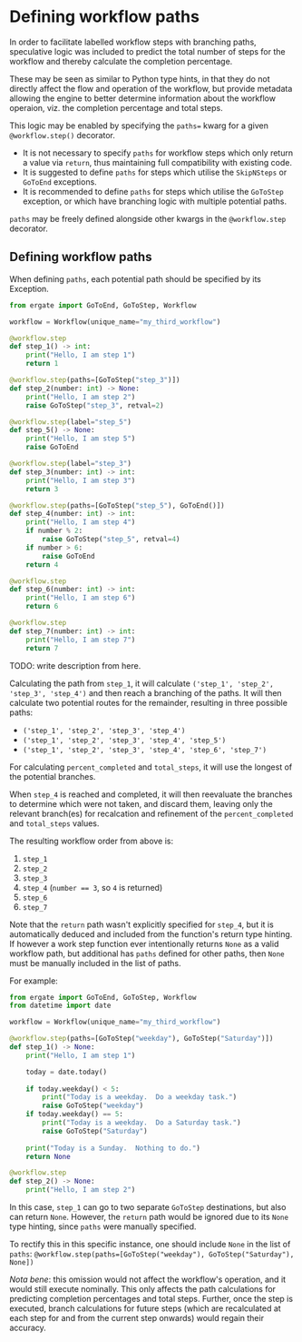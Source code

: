 # Defining workflow paths

In order to facilitate labelled workflow steps with branching paths, speculative logic was included to predict the total
number of steps for the workflow and thereby calculate the completion percentage.

These may be seen as similar to Python type hints, in that they do not directly affect the flow and operation of the 
workflow, but provide metadata allowing the engine to better determine information about the workflow operaion, viz. the
completion percentage and total steps.

This logic may be enabled by specifying the `paths=` kwarg for a given `@workflow.step()` decorator.

* It is not necessary to specify `paths` for workflow steps which only return a value via `return`, thus maintaining full compatibility with existing code.
* It is suggested to define `paths` for steps which utilise the `SkipNSteps` or `GoToEnd` exceptions. 
* It is recommended to define `paths` for steps which utilise the `GoToStep` exception, or which have branching logic with multiple potential paths.

`paths` may be freely defined alongside other kwargs in the `@workflow.step` decorator.

## Defining workflow paths
When defining `paths`, each potential path should be specified by its Exception.


```py title="workflow_with_paths.py"
from ergate import GoToEnd, GoToStep, Workflow

workflow = Workflow(unique_name="my_third_workflow")

@workflow.step
def step_1() -> int:
    print("Hello, I am step 1")
    return 1

@workflow.step(paths=[GoToStep("step_3")])
def step_2(number: int) -> None:
    print("Hello, I am step 2")
    raise GoToStep("step_3", retval=2)

@workflow.step(label="step_5")
def step_5() -> None:
    print("Hello, I am step 5")
    raise GoToEnd

@workflow.step(label="step_3")
def step_3(number: int) -> int:
    print("Hello, I am step 3")
    return 3

@workflow.step(paths=[GoToStep("step_5"), GoToEnd()])
def step_4(number: int) -> int:
    print("Hello, I am step 4")
    if number % 2:
        raise GoToStep("step_5", retval=4)
    if number > 6:
        raise GoToEnd
    return 4

@workflow.step
def step_6(number: int) -> int:
    print("Hello, I am step 6")
    return 6

@workflow.step
def step_7(number: int) -> int:
    print("Hello, I am step 7")
    return 7
```

TODO: write description from here.

Calculating the path from `step_1`, it will calculate `('step_1', 'step_2', 'step_3', 'step_4')` and then reach a 
branching of the paths.  It will then calculate two potential routes for the remainder, resulting in three possible 
paths:

* `('step_1', 'step_2', 'step_3', 'step_4')`
* `('step_1', 'step_2', 'step_3', 'step_4', 'step_5')`
* `('step_1', 'step_2', 'step_3', 'step_4', 'step_6', 'step_7')`

For calculating `percent_completed` and `total_steps`, it will use the longest of the potential branches.

When `step_4` is reached and completed, it will then reevaluate the branches to determine which were not taken, and 
discard them, leaving only the relevant branch(es) for recalcation and refinement of the `percent_completed` and 
`total_steps` values.

The resulting workflow order from above is:

1. `step_1`
2. `step_2`
3. `step_3`
4. `step_4` (`number == 3`, so `4` is returned)
5. `step_6`
6. `step_7`

Note that the `return` path wasn't explicitly specified for `step_4`, but it is automatically deduced and included from
the function's return type hinting.  If however a work step function ever intentionally returns `None` as a valid workflow path, but additional has `paths` defined 
for other paths, then `None` must be manually included in the list of paths.

For example:

```py title="workflow_with_paths.py"
from ergate import GoToEnd, GoToStep, Workflow
from datetime import date

workflow = Workflow(unique_name="my_third_workflow")

@workflow.step(paths=[GoToStep("weekday"), GoToStep("Saturday")])
def step_1() -> None:
    print("Hello, I am step 1")

    today = date.today()
    
    if today.weekday() < 5:
        print("Today is a weekday.  Do a weekday task.")
        raise GoToStep("weekday")
    if today.weekday() == 5:
        print("Today is a weekday.  Do a Saturday task.")
        raise GoToStep("Saturday")
        
    print("Today is a Sunday.  Nothing to do.")
    return None

@workflow.step
def step_2() -> None:
    print("Hello, I am step 2")
```

In this case, `step_1` can go to two separate `GoToStep` destinations, but also can return `None`.  However,
the `return` path would be ignored due to its `None` type hinting, since `paths` were manually specified.

To rectify this in this specific instance, one should include `None` in the list of `paths`: 
`@workflow.step(paths=[GoToStep("weekday"), GoToStep("Saturday"), None])`

_Nota bene_: this omission would not affect the workflow's operation, and it would still execute nominally.
This only affects the path calculations for predicting completion percentages and total steps.  Further, once the step
is executed, branch calculations for future steps (which are recalculated at each step for and from the current step 
onwards) would regain their accuracy.